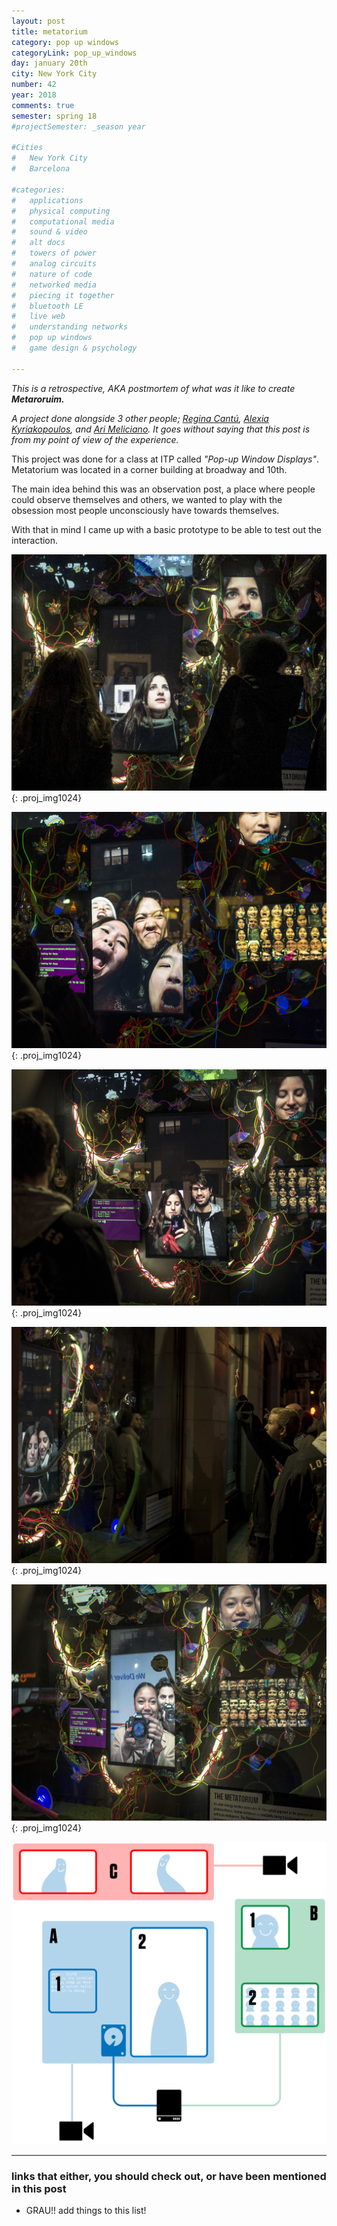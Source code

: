 ```yaml
---
layout: post
title: metatorium
category: pop up windows
categoryLink: pop_up_windows
day: january 20th
city: New York City
number: 42
year: 2018
comments: true
semester: spring 18
#projectSemester: _season year

#Cities
#	New York City
#	Barcelona

#categories:
#	applications
#	physical computing 
#	computational media 
#	sound & video 
#	alt docs
#	towers of power 
#	analog circuits 
#	nature of code
#	networked media
#	piecing it together
#	bluetooth LE
#	live web
#	understanding networks
#	pop up windows
#	game design & psychology

---
```


_This is a retrospective, AKA postmortem of what was it like to create **Metaroruim.**_

_A project done alongside 3 other people; [Regina Cantú](http://www.reginacantu.com/), [Alexia Kyriakopoulos](), and [Ari Meliciano](http://www.ariciano.com). It goes without saying that this post is from my point of view of the experience._

This project was done for a class at ITP called _"Pop-up Window Displays"_. Metatorium was located in a corner building at broadway and 10th.

The main idea behind this was an observation post, a place where people could observe themselves and others, we wanted to play with the obsession most people unconsciously have towards themselves.

With that in mind I came up with a basic prototype to be able to test out the interaction.

![](/img/thumnailsBlog/42_2.png){: .proj_img1024}

![](/img/thumnailsBlog/42_3.png){: .proj_img1024}

![](/img/thumnailsBlog/42_4.png){: .proj_img1024}

![](/img/thumnailsBlog/42_5.png){: .proj_img1024}

![](/img/thumnailsBlog/42_6.png){: .proj_img1024}

![](/img/thumnailsBlog/42_7.svg)

---

### links that either, you should check out, or have been mentioned in this post

- GRAU!! add things to this list!